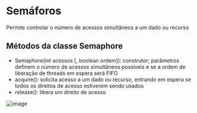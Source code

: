 # Semáforos
Permite controlar o número de acessos simultâneos a um dado ou recurso

## Métodos da classe Semaphore
* Semaphore(int acessos [, boolean ordem]): construtor; parâmetros definem o número de acessos simultâneos possíveis e se a ordem de liberação de threads em espera será FIFO
* acquire(): solicita acesso a um dado ou recurso, entrando em espera se todos os direitos de acesso estiverem sendo usados
* release(): libera um direito de acesso

![image](https://github.com/user-attachments/assets/0f5e955c-dbbf-4c5d-a9bb-e148dba65800)
